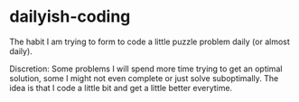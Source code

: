 # dailyish-coding

The habit I am trying to form to code a little puzzle problem daily (or almost daily). 

Discretion: Some problems I will spend more time trying to get an optimal solution, some I might not even complete or just solve suboptimally. The idea is that I code a little bit and get a little better everytime.

